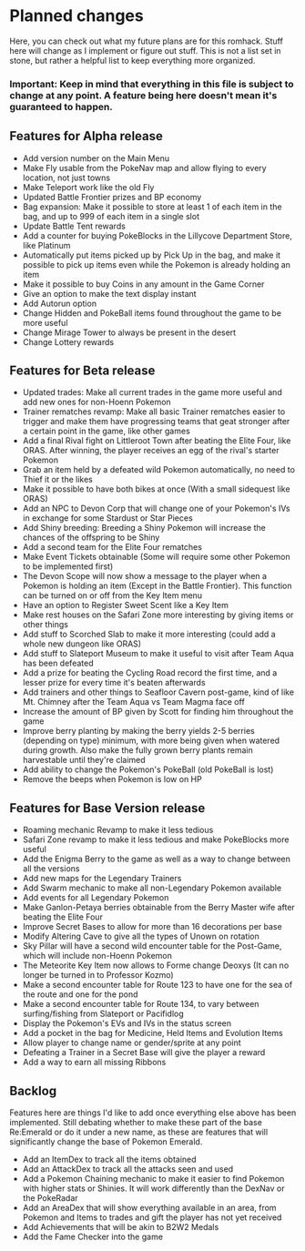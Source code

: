 # Planned changes
Here, you can check out what my future plans are for this romhack. Stuff here will change as I implement or figure out stuff. This is not a list set in stone, but rather a helpful list to keep everything more organized.

### Important: Keep in mind that everything in this file is subject to change at any point. A feature being here doesn't mean it's guaranteed to happen.

## Features for Alpha release
 - Add version number on the Main Menu
 - Make Fly usable from the PokeNav map and allow flying to every location, not just towns
 - Make Teleport work like the old Fly
 - Updated Battle Frontier prizes and BP economy
 - Bag expansion: Make it possible to store at least 1 of each item in the bag, and up to 999 of each item in a single slot
 - Update Battle Tent rewards
 - Add a counter for buying PokeBlocks in the Lillycove Department Store, like Platinum
 - Automatically put items picked up by Pick Up in the bag, and make it possible to pick up items even while the Pokemon is already holding an item
 - Make it possible to buy Coins in any amount in the Game Corner
 - Give an option to make the text display instant
 - Add Autorun option
 - Change Hidden and PokeBall items found throughout the game to be more useful
 - Change Mirage Tower to always be present in the desert
 - Change Lottery rewards

## Features for Beta release
 - Updated trades: Make all current trades in the game more useful and add new ones for non-Hoenn Pokemon
 - Trainer rematches revamp: Make all basic Trainer rematches easier to trigger and make them have progressing teams that geat stronger after a certain point in the game, like other games
 - Add a final Rival fight on Littleroot Town after beating the Elite Four, like ORAS. After winning, the player receives an egg of the rival's starter Pokemon
 - Grab an item held by a defeated wild Pokemon automatically, no need to Thief it or the likes
 - Make it possible to have both bikes at once (With a small sidequest like ORAS)
 - Add an NPC to Devon Corp that will change one of your Pokemon's IVs in exchange for some Stardust or Star Pieces
 - Add Shiny breeding: Breeding a Shiny Pokemon will increase the chances of the offspring to be Shiny
 - Add a second team for the Elite Four rematches
 - Make Event Tickets obtainable (Some will require some other Pokemon to be implemented first)
 - The Devon Scope will now show a message to the player when a Pokemon is holding an item (Except in the Battle Frontier). This function can be turned on or off from the Key Item menu
 - Have an option to Register Sweet Scent like a Key Item
 - Make rest houses on the Safari Zone more interesting by giving items or other things
 - Add stuff to Scorched Slab to make it more interesting (could add a whole new dungeon like ORAS)
 - Add stuff to Slateport Museum to make it useful to visit after Team Aqua has been defeated
 - Add a prize for beating the Cycling Road record the first time, and a lesser prize for every time it's beaten afterwards
 - Add trainers and other things to Seafloor Cavern post-game, kind of like Mt. Chimney after the Team Aqua vs Team Magma face off
 - Increase the amount of BP given by Scott for finding him throughout the game
 - Improve berry planting by making the berry yields 2-5 berries (depending on type) minimum, with more being given when watered during growth. Also make the fully grown berry plants remain harvestable until they're claimed
 - Add ability to change the Pokemon's PokeBall (old PokeBall is lost)
 - Remove the beeps when Pokemon is low on HP
 
## Features for Base Version release
 - Roaming mechanic Revamp to make it less tedious
 - Safari Zone revamp to make it less tedious and make PokeBlocks more useful
 - Add the Enigma Berry to the game as well as a way to change between all the versions
 - Add new maps for the Legendary Trainers
 - Add Swarm mechanic to make all non-Legendary Pokemon available
 - Add events for all Legendary Pokemon
 - Make Ganlon-Petaya berries obtainable from the Berry Master wife after beating the Elite Four
 - Improve Secret Bases to allow for more than 16 decorations per base
 - Modify Altering Cave to give all the types of Unown on rotation
 - Sky Pillar will have a second wild encounter table for the Post-Game, which will include non-Hoenn Pokemon
 - The Meteorite Key Item now allows to Forme change Deoxys (It can no longer be turned in to Professor Kozmo)
 - Make a second encounter table for Route 123 to have one for the sea of the route and one for the pond
 - Make a second encounter table for Route 134, to vary between surfing/fishing from Slateport or Pacifidlog
 - Display the Pokemon's EVs and IVs in the status screen
 - Add a pocket in the bag for Medicine, Held Items and Evolution Items
 - Allow player to change name or gender/sprite at any point
 - Defeating a Trainer in a Secret Base will give the player a reward
 - Add a way to earn all missing Ribbons

## Backlog
Features here are things I'd like to add once everything else above has been implemented. Still debating whether to make these part of the base Re:Emerald or do it under a new name, as these are features that will significantly change the base of Pokemon Emerald.
 - Add an ItemDex to track all the items obtained
 - Add an AttackDex to track all the attacks seen and used
 - Add a Pokemon Chaining mechanic to make it easier to find Pokemon with higher stats or Shinies. It will work differently than the DexNav or the PokeRadar
 - Add an AreaDex that will show everything available in an area, from Pokemon and Items to trades and gift the player has not yet received
 - Add Achievements that will be akin to B2W2 Medals
 - Add the Fame Checker into the game